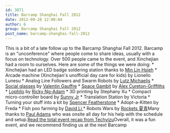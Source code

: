 ```yaml
---
id: 3871
title: Barcamp Shanghai Fall 2012
date: 2012-09-28 12:00:04
author: 6
group: Barcamp Shanghai Fall 2012
post_name: barcamp-shanghai-fall-2012
---
```


This is a bit of a late follow up to the Barcamp Shanghai Fall 2012. Barcamp is an "unconference" where people come to share ideas, usually with a focus on technology. Over 500 people came to the event, and Xinchejian had a room to ourselves. Here are some of the things we were doing: * Xinchejian had an LED badge soldering station thanks to [Min Lin Hsieh](http://www.weibo.com/mlhsieh) * Arcade machine (Xinchejian's unofficial day care for kids) by Lionello Lunesu * Analog Line Followers and Swarm Robots by [Lutz Michaelis](https://plus.google.com/105208292068161560445) * [Social glasses](http://turing.lecolededesign.com/vgauffre/end-of-study-project-social-glasses-coming-soon/) by [Valentin Gauffre](https://plus.google.com/u/0/106283709491765333409) * [Space Gambit](http://spacegambit.org) by [Alex Cureton-Griffiths ](https://plus.google.com/u/0/101524345018253465686/) * [Lophilo](http://lophilo.com) by [Ricky Ng-Adam](https://plus.google.com/u/0/112734382006949623750) * 3D printing by Stephany Xu * Compact micro-controller board by [Sunny Jr](https://plus.google.com/101586811263929925675) * Translation Station by Victoria * Turning your stuff into a kit by [Spencer Featherstone](https://plus.google.com/106529447578779760144) * Adopt-a-Kitten by Freda * Fish poo farming by [David Li ](https://plus.google.com/u/0/101298493842506201058) * Robots Wars by [Rockets 夏青](http://www.weibo.com/夏青)Many thanks to [Paul Adams](https://plus.google.com/108684571414567306207) who was onsite all day for his help with the schedule and setup.[Read the total event recap from Techyizu](http://www.techyizu.org/recap-shanghai-barcamp-fall-2012/)Overall, it was a fun event, and we recommend finding us at the next Barcamp![![](http://139.162.84.35/wp-content/uploads/2012/10/xinchejian_barcamp_2012_collage_600.jpg "xinchejian_barcamp_2012_collage_600")](http://xinchejian.com/2012/09/25/barcamp-shanghai-fall-2012/xinchejian_barcamp_2012_collage_600/)